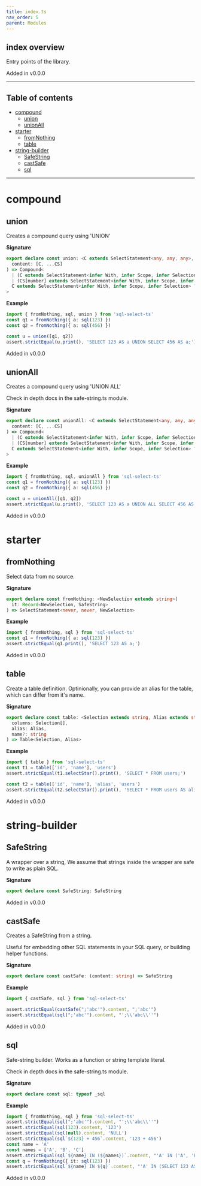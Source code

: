 ```yaml
---
title: index.ts
nav_order: 5
parent: Modules
---
```


## index overview

Entry points of the library.

Added in v0.0.0

---

<h2 class="text-delta">Table of contents</h2>

- [compound](#compound)
  - [union](#union)
  - [unionAll](#unionall)
- [starter](#starter)
  - [fromNothing](#fromnothing)
  - [table](#table)
- [string-builder](#string-builder)
  - [SafeString](#safestring)
  - [castSafe](#castsafe)
  - [sql](#sql)

---

# compound

## union

Creates a compound query using 'UNION'

**Signature**

```ts
export declare const union: <C extends SelectStatement<any, any, any>, CS extends SelectStatement<any, any, any>[]>(
  content: [C, ...CS]
) => Compound<
  | (C extends SelectStatement<infer With, infer Scope, infer Selection> ? Selection : never)
  | (CS[number] extends SelectStatement<infer With, infer Scope, infer Selection> ? Selection : never),
  C extends SelectStatement<infer With, infer Scope, infer Selection> ? Selection : never
>
```

**Example**

```ts
import { fromNothing, sql, union } from 'sql-select-ts'
const q1 = fromNothing({ a: sql(123) })
const q2 = fromNothing({ a: sql(456) })

const u = union([q1, q2])
assert.strictEqual(u.print(), 'SELECT 123 AS a UNION SELECT 456 AS a;')
```

Added in v0.0.0

## unionAll

Creates a compound query using 'UNION ALL'

Check in depth docs in the safe-string.ts module.

**Signature**

```ts
export declare const unionAll: <C extends SelectStatement<any, any, any>, CS extends SelectStatement<any, any, any>[]>(
  content: [C, ...CS]
) => Compound<
  | (C extends SelectStatement<infer With, infer Scope, infer Selection> ? Selection : never)
  | (CS[number] extends SelectStatement<infer With, infer Scope, infer Selection> ? Selection : never),
  C extends SelectStatement<infer With, infer Scope, infer Selection> ? Selection : never
>
```

**Example**

```ts
import { fromNothing, sql, unionAll } from 'sql-select-ts'
const q1 = fromNothing({ a: sql(123) })
const q2 = fromNothing({ a: sql(456) })

const u = unionAll([q1, q2])
assert.strictEqual(u.print(), 'SELECT 123 AS a UNION ALL SELECT 456 AS a;')
```

Added in v0.0.0

# starter

## fromNothing

Select data from no source.

**Signature**

```ts
export declare const fromNothing: <NewSelection extends string>(
  it: Record<NewSelection, SafeString>
) => SelectStatement<never, never, NewSelection>
```

**Example**

```ts
import { fromNothing, sql } from 'sql-select-ts'
const q1 = fromNothing({ a: sql(123) })
assert.strictEqual(q1.print(), 'SELECT 123 AS a;')
```

Added in v0.0.0

## table

Create a table definition. Optinionally, you can provide an alias for the table, which can differ from it's name.

**Signature**

```ts
export declare const table: <Selection extends string, Alias extends string>(
  columns: Selection[],
  alias: Alias,
  name?: string
) => Table<Selection, Alias>
```

**Example**

```ts
import { table } from 'sql-select-ts'
const t1 = table(['id', 'name'], 'users')
assert.strictEqual(t1.selectStar().print(), 'SELECT * FROM users;')

const t2 = table(['id', 'name'], 'alias', 'users')
assert.strictEqual(t2.selectStar().print(), 'SELECT * FROM users AS alias;')
```

Added in v0.0.0

# string-builder

## SafeString

A wrapper over a string, We assume that strings inside the wrapper are safe to write as plain SQL.

**Signature**

```ts
export declare const SafeString: SafeString
```

Added in v0.0.0

## castSafe

Creates a SafeString from a string.

Useful for embedding other SQL statements in your SQL query, or building helper functions.

**Signature**

```ts
export declare const castSafe: (content: string) => SafeString
```

**Example**

```ts
import { castSafe, sql } from 'sql-select-ts'

assert.strictEqual(castSafe(";'abc'").content, ";'abc'")
assert.strictEqual(sql(";'abc'").content, "';\\'abc\\''")
```

Added in v0.0.0

## sql

Safe-string builder. Works as a function or string template literal.

Check in depth docs in the safe-string.ts module.

**Signature**

```ts
export declare const sql: typeof _sql
```

**Example**

```ts
import { fromNothing, sql } from 'sql-select-ts'
assert.strictEqual(sql(";'abc'").content, "';\\'abc\\''")
assert.strictEqual(sql(123).content, '123')
assert.strictEqual(sql(null).content, 'NULL')
assert.strictEqual(sql`${123} + 456`.content, '123 + 456')
const name = 'A'
const names = ['A', 'B', 'C']
assert.strictEqual(sql`${name} IN (${names})`.content, "'A' IN ('A', 'B', 'C')")
const q = fromNothing({ it: sql(123) })
assert.strictEqual(sql`${name} IN ${q}`.content, "'A' IN (SELECT 123 AS it)")
```

Added in v0.0.0
